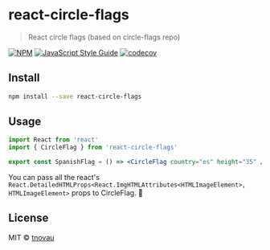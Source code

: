 # react-circle-flags

> React circle flags (based on circle-flags repo)

[![NPM](https://img.shields.io/npm/v/react-circle-flags.svg)](https://www.npmjs.com/package/react-circle-flags) [![JavaScript Style Guide](https://img.shields.io/badge/code_style-standard-brightgreen.svg)](https://standardjs.com) [![codecov](https://codecov.io/gh/tnovau/react-circle-flags/branch/master/graph/badge.svg)](https://codecov.io/gh/tnovau/react-circle-flags)

## Install

```bash
npm install --save react-circle-flags
```

## Usage

```jsx
import React from 'react'
import { CircleFlag } from 'react-circle-flags'

export const SpanishFlag = () => <CircleFlag country="es" height="35" />
```

You can pass all the react's `React.DetailedHTMLProps<React.ImgHTMLAttributes<HTMLImageElement>, HTMLImageElement>` props to CircleFlag. :rocket:

## License

MIT © [tnovau](https://github.com/tnovau)
